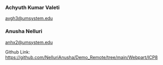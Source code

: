 
### Achyuth Kumar Valeti 

avgh3@umsystem.edu

### Anusha Nelluri

anhx2@umsystem.edu

Github Link: https://github.com/NelluriAnusha/Demo_Remote/tree/main/Webpart/ICP8
